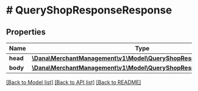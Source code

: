 # # QueryShopResponseResponse

## Properties

Name | Type | Description | Notes
------------ | ------------- | ------------- | -------------
**head** | [**\Dana\MerchantManagement\v1\Model\QueryShopResponseResponseHead**](QueryShopResponseResponseHead.md) |  |
**body** | [**\Dana\MerchantManagement\v1\Model\QueryShopResponseResponseBody**](QueryShopResponseResponseBody.md) |  |

[[Back to Model list]](../../README.md#models) [[Back to API list]](../../README.md#endpoints) [[Back to README]](../../README.md)
